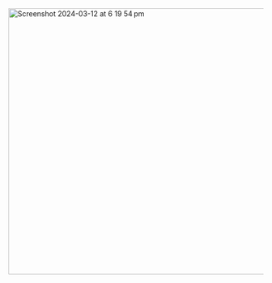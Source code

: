 <img width="525" alt="Screenshot 2024-03-12 at 6 19 54 pm" src="https://github.com/Bholi/Rock-Paper-And-Scissor-Game-In-Python/assets/55761829/20c58f45-f08f-47d7-a62b-3927091813b1">
